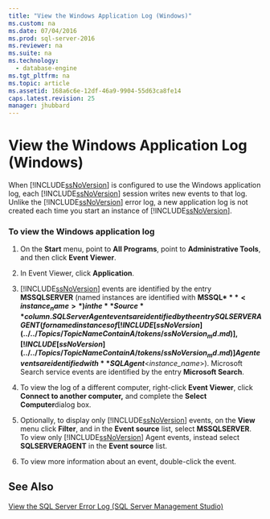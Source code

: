 ```yaml
---
title: "View the Windows Application Log (Windows)"
ms.custom: na
ms.date: 07/04/2016
ms.prod: sql-server-2016
ms.reviewer: na
ms.suite: na
ms.technology: 
  - database-engine
ms.tgt_pltfrm: na
ms.topic: article
ms.assetid: 168a6c6e-12df-46a9-9904-55d63ca8fe14
caps.latest.revision: 25
manager: jhubbard
---
```

# View the Windows Application Log (Windows)
When [!INCLUDE[ssNoVersion](../../Topics/TopicNameContainA/tokens/ssNoVersion_md.md)] is configured to use the Windows application log, each [!INCLUDE[ssNoVersion](../../Topics/TopicNameContainA/tokens/ssNoVersion_md.md)] session writes new events to that log. Unlike the [!INCLUDE[ssNoVersion](../../Topics/TopicNameContainA/tokens/ssNoVersion_md.md)] error log, a new application log is not created each time you start an instance of [!INCLUDE[ssNoVersion](../../Topics/TopicNameContainA/tokens/ssNoVersion_md.md)].  
  
### To view the Windows application log  
  
1.  On the **Start** menu, point to **All Programs**, point to **Administrative Tools**, and then click **Event Viewer**.  
  
2.  In Event Viewer, click **Application**.  
  
3.  [!INCLUDE[ssNoVersion](../../Topics/TopicNameContainA/tokens/ssNoVersion_md.md)] events are identified by the entry **MSSQLSERVER** (named instances are identified with **MSSQL$***<instance_name>*) in the **Source** column. SQL Server Agent events are identified by the entry SQLSERVERAGENT (for named instances of [!INCLUDE[ssNoVersion](../../Topics/TopicNameContainA/tokens/ssNoVersion_md.md)], [!INCLUDE[ssNoVersion](../../Topics/TopicNameContainA/tokens/ssNoVersion_md.md)] Agent events are identified with **SQLAgent$**<*instance_name*>). Microsoft Search service events are identified by the entry **Microsoft Search**.  
  
4.  To view the log of a different computer, right-click **Event Viewer**, click **Connect to another computer,** and complete the **Select Computer**dialog box.  
  
5.  Optionally, to display only [!INCLUDE[ssNoVersion](../../Topics/TopicNameContainA/tokens/ssNoVersion_md.md)] events, on the **View** menu click **Filter**, and in the **Event source** list, select **MSSQLSERVER**. To view only [!INCLUDE[ssNoVersion](../../Topics/TopicNameContainA/tokens/ssNoVersion_md.md)] Agent events, instead select **SQLSERVERAGENT** in the **Event source** list.  
  
6.  To view more information about an event, double-click the event.  
  
## See Also  
 [View the SQL Server Error Log (SQL Server Management Studio)](../../Topics/TopicNameNotContainA/View-the-SQL-Server-Error-Log--SQL-Server-Management-Studio-.md)